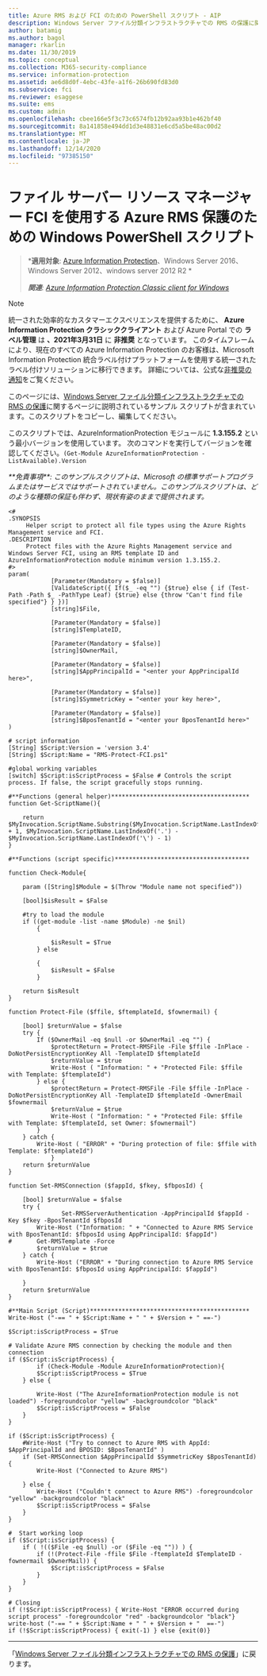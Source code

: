 ```yaml
---
title: Azure RMS および FCI のための PowerShell スクリプト - AIP
description: Windows Server ファイル分類インフラストラクチャでの RMS の保護に関するページで説明されている、コピーして編集するためのサンプル スクリプトです。
author: batamig
ms.author: bagol
manager: rkarlin
ms.date: 11/30/2019
ms.topic: conceptual
ms.collection: M365-security-compliance
ms.service: information-protection
ms.assetid: ae6d8d0f-4ebc-43fe-a1f6-26b690fd83d0
ms.subservice: fci
ms.reviewer: esaggese
ms.suite: ems
ms.custom: admin
ms.openlocfilehash: cbee166e5f3c73c6574fb12b92aa93b1e462bf40
ms.sourcegitcommit: 8a141858e494dd1d3e48831e6cd5a5be48ac00d2
ms.translationtype: MT
ms.contentlocale: ja-JP
ms.lasthandoff: 12/14/2020
ms.locfileid: "97385150"
---
```

# <a name="windows-powershell-script-for-azure-rms-protection-by-using-file-server-resource-manager-fci"></a>ファイル サーバー リソース マネージャー FCI を使用する Azure RMS 保護のための Windows PowerShell スクリプト

>***適用対象**: [Azure Information Protection](https://azure.microsoft.com/pricing/details/information-protection)、Windows Server 2016、Windows Server 2012、windows server 2012 R2 *
>
>***関連**: [Azure Information Protection Classic client for Windows](../faqs.md#whats-the-difference-between-the-azure-information-protection-classic-and-unified-labeling-clients)*

>[!NOTE] 
> 統一された効率的なカスタマーエクスペリエンスを提供するために、 **Azure Information Protection クラシッククライアント** および Azure Portal での **ラベル管理** は **、2021年3月31日** に **非推奨** となっています。 このタイムフレームにより、現在のすべての Azure Information Protection のお客様は、Microsoft Information Protection 統合ラベル付けプラットフォームを使用する統一されたラベル付けソリューションに移行できます。 詳細については、公式な[非推奨の通知](https://aka.ms/aipclassicsunset)をご覧ください。

このページには、[Windows Server ファイル分類インフラストラクチャでの RMS の保護](configure-fci.md)に関するページに説明されているサンプル スクリプトが含まれています。このスクリプトをコピーし、編集してください。

このスクリプトでは、AzureInformationProtection モジュールに **1.3.155.2** という最小バージョンを使用しています。 次のコマンドを実行してバージョンを確認してください。`(Get-Module AzureInformationProtection -ListAvailable).Version` 

*&#42;&#42;免責事項&#42;&#42;: このサンプルスクリプトは、Microsoft の標準サポートプログラムまたはサービスではサポートされていません。このサンプルスクリプトは、どのような種類の保証も伴わず、現状有姿のままで提供されます。*

```
<#
.SYNOPSIS 
     Helper script to protect all file types using the Azure Rights Management service and FCI.
.DESCRIPTION
     Protect files with the Azure Rights Management service and Windows Server FCI, using an RMS template ID and AzureInformationProtection module minimum version 1.3.155.2.   
#>
param(
            [Parameter(Mandatory = $false)]
            [ValidateScript({ If($_ -eq "") {$true} else { if (Test-Path -Path $_ -PathType Leaf) {$true} else {throw "Can't find file specified"} } })]
            [string]$File,

            [Parameter(Mandatory = $false)]
            [string]$TemplateID,

            [Parameter(Mandatory = $false)]
            [string]$OwnerMail,

            [Parameter(Mandatory = $false)]
            [string]$AppPrincipalId = "<enter your AppPrincipalId here>",

            [Parameter(Mandatory = $false)]
            [string]$SymmetricKey = "<enter your key here>",

            [Parameter(Mandatory = $false)]
            [string]$BposTenantId = "<enter your BposTenantId here>"
) 

# script information
[String] $Script:Version = 'version 3.4' 
[String] $Script:Name = "RMS-Protect-FCI.ps1"

#global working variables
[switch] $Script:isScriptProcess = $False # Controls the script process. If false, the script gracefully stops running.

#**Functions (general helper)***************************************
function Get-ScriptName(){ 

    return $MyInvocation.ScriptName.Substring($MyInvocation.ScriptName.LastIndexOf('\') + 1, $MyInvocation.ScriptName.LastIndexOf('.') - $MyInvocation.ScriptName.LastIndexOf('\') - 1)
}

#**Functions (script specific)**************************************

function Check-Module{

    param ([String]$Module = $(Throw "Module name not specified"))

    [bool]$isResult = $False

    #try to load the module
    if ((get-module -list -name $Module) -ne $nil)
        {

            $isResult = $True
        } else 
        
        {
            $isResult = $False
        } 

    return $isResult
}

function Protect-File ($ffile, $ftemplateId, $fownermail) {

    [bool] $returnValue = $false
    try {
        If ($OwnerMail -eq $null -or $OwnerMail -eq "") {
            $protectReturn = Protect-RMSFile -File $ffile -InPlace -DoNotPersistEncryptionKey All -TemplateID $ftemplateId
            $returnValue = $true
            Write-Host ( "Information: " + "Protected File: $ffile with Template: $ftemplateId")
        } else {
            $protectReturn = Protect-RMSFile -File $ffile -InPlace -DoNotPersistEncryptionKey All -TemplateID $ftemplateId -OwnerEmail $fownermail
            $returnValue = $true
            Write-Host ( "Information: " + "Protected File: $ffile with Template: $ftemplateId, set Owner: $fownermail")
        }
    } catch {
        Write-Host ( "ERROR" + "During protection of file: $ffile with Template: $ftemplateId")
            }
    return $returnValue
}

function Set-RMSConnection ($fappId, $fkey, $fbposId) {

    [bool] $returnValue = $false
    try {
               Set-RMSServerAuthentication -AppPrincipalId $fappId -Key $fkey -BposTenantId $fbposId
        Write-Host ("Information: " + "Connected to Azure RMS Service with BposTenantId: $fbposId using AppPrincipalId: $fappId")
#       Get-RMSTemplate -Force
        $returnValue = $true
    } catch {
        Write-Host ("ERROR" + "During connection to Azure RMS Service with BposTenantId: $fbposId using AppPrincipalId: $fappId")

    }
    return $returnValue
}

#**Main Script (Script)*********************************************
Write-Host ("-== " + $Script:Name + " " + $Version + " ==-")

$Script:isScriptProcess = $True

# Validate Azure RMS connection by checking the module and then connection
if ($Script:isScriptProcess) {
        if (Check-Module -Module AzureInformationProtection){
        $Script:isScriptProcess = $True
    } else {

        Write-Host ("The AzureInformationProtection module is not loaded") -foregroundcolor "yellow" -backgroundcolor "black"           
        $Script:isScriptProcess = $False
    }
}

if ($Script:isScriptProcess) {
    #Write-Host ("Try to connect to Azure RMS with AppId: $AppPrincipalId and BPOSID: $BposTenantId" )  
    if (Set-RMSConnection $AppPrincipalId $SymmetricKey $BposTenantId) {
        Write-Host ("Connected to Azure RMS")

    } else {
        Write-Host ("Couldn't connect to Azure RMS") -foregroundcolor "yellow" -backgroundcolor "black"
        $Script:isScriptProcess = $False
    }
}

#  Start working loop
if ($Script:isScriptProcess) {
    if ( !(($File -eq $null) -or ($File -eq "")) ) {
        if (!(Protect-File -ffile $File -ftemplateId $TemplateID -fownermail $OwnerMail)) {
            $Script:isScriptProcess = $False           
        }
    }
}

# Closing
if (!$Script:isScriptProcess) { Write-Host "ERROR occurred during script process" -foregroundcolor "red" -backgroundcolor "black"}
write-host ("-== " + $Script:Name + " " + $Version + "  ==-")
if (!$Script:isScriptProcess) { exit(-1) } else {exit(0)}
```

---

「[Windows Server ファイル分類インフラストラクチャでの RMS の保護](configure-fci.md)」に戻ります。
